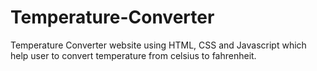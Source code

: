 # Temperature-Converter
Temperature Converter website using HTML, CSS and Javascript which help user to convert temperature from celsius to fahrenheit.
